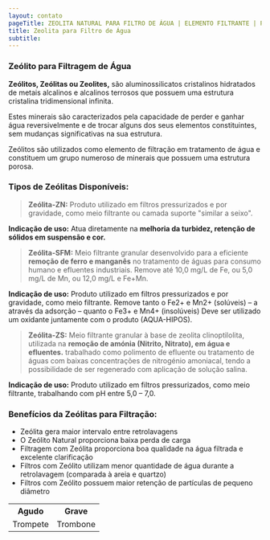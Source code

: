 ```yaml
---
layout: contato
pageTitle: ZEOLITA NATURAL PARA FILTRO DE ÁGUA | ELEMENTO FILTRANTE | PUREWATER EFLUENTES
title: Zeolita para Filtro de Água
subtitle: 
---
```


### **Zeólito para Filtragem de Água**

**Zeólitos, Zeólitas ou Zeolites,** são aluminossilicatos cristalinos hidratados de metais alcalinos e alcalinos terrosos que possuem uma estrutura cristalina tridimensional infinita.

Estes minerais são caracterizados pela capacidade de perder e ganhar água reversivelmente e de trocar alguns dos seus elementos constituintes, sem mudanças significativas na sua estrutura.

Zeólitos são utilizados como elemento de filtração em tratamento de água e constituem um grupo numeroso de minerais que possuem uma estrutura porosa.

### Tipos de Zeólitas Disponíveis:

> **Zeólita-ZN:** Produto utilizado em filtros pressurizados e por gravidade, como meio filtrante ou camada suporte "similar a seixo". 

**Indicação de uso:** Atua diretamente na **melhoria da turbidez, retenção de sólidos em suspensão e cor.**

> **Zeólita-SFM:** Meio filtrante granular desenvolvido para a eficiente **remoção de ferro e manganês** no tratamento de águas para consumo humano e efluentes industriais. Remove até 10,0 mg/L de Fe, ou 5,0 mg/L de Mn, ou 12,0 mg/L e Fe+Mn.

**Indicação de uso:** Produto utilizado em filtros pressurizados e por gravidade, como meio filtrante. Remove tanto o Fe2+ e Mn2+ (solúveis) – a através da adsorção – quanto o Fe3+ e Mn4+ (insolúveis)  Deve ser utilizado um oxidante juntamente com o produto (AQUA-HIPOS).

> **Zeólita-ZS:** Meio filtrante granular à base de zeolita clinoptilolita, utilizada na **remoção de amónia (Nitrito, Nitrato), em água e efluentes.** trabalhado como polimento de efluente ou tratamento de águas com baixas concentrações de nitrogénio amoniacal, tendo a possibilidade de ser regenerado com aplicação de solução salina.

**Indicação de uso:** Produto utilizado em filtros pressurizados, como meio filtrante, trabalhando com pH entre 5,0 – 7,0.


### **Benefícios da Zeólitas para Filtração:**

+ Zeólita gera maior intervalo entre retrolavagens
+ O Zeólito Natural proporciona baixa perda de carga
+ Filtragem com Zeólita proporciona boa qualidade na água filtrada e excelente clarificação
+ Filtros com Zeólito utilizam menor quantidade de água durante a retrolavagem (comparada à areia e quartzo)
+ Filtros com Zeólito possuem maior retenção de partículas de pequeno diâmetro



<table>

<tr>
<th>Agudo</th>
<th>Grave</th>
</tr>

<tr>
<td>Trompete</td>
<td>Trombone</td>
</tr>

</table>

